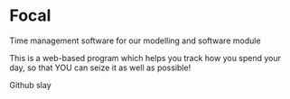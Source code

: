 # Focal
Time management software for our modelling and software module

This is a web-based program which helps you track how you spend your day, so that YOU can seize it as well as possible!

Github slay
